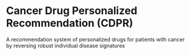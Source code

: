 # Cancer Drug Personalized Recommendation (CDPR)
A recommendation system of personalized drugs for patients with cancer by reversing robust individual disease signatures
